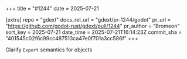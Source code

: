 +++
title = "#1244"
date = 2025-07-21

[extra]
repo = "gdext"
docs_rel_url = "gdext/pr-1244/godot"
pr_url = "https://github.com/godot-rust/gdext/pull/1244"
pr_author = "Bromeon"
sort_key = 2025-07-21
date_time = 2025-07-21T16:14:23Z
commit_sha = "401545c02f6c99cc487513ca47e0f701a3cc586f"
+++

Clarify `Export` semantics for objects

